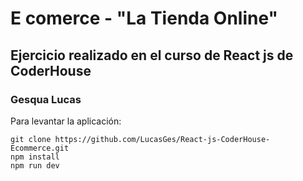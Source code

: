 # E comerce - "La Tienda Online"
## Ejercicio realizado en el curso de React js de CoderHouse
### Gesqua Lucas

Para levantar la aplicación: 

```
git clone https://github.com/LucasGes/React-js-CoderHouse-Ecommerce.git
npm install
npm run dev
```
